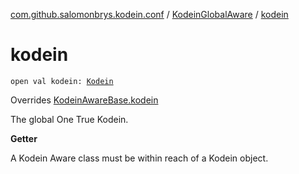 [com.github.salomonbrys.kodein.conf](../index.md) / [KodeinGlobalAware](index.md) / [kodein](.)

# kodein

`open val kodein: `[`Kodein`](../../com.github.salomonbrys.kodein/-kodein/index.md)

Overrides [KodeinAwareBase.kodein](../../com.github.salomonbrys.kodein/-kodein-aware-base/kodein.md)

The global One True Kodein.

**Getter**

A Kodein Aware class must be within reach of a Kodein object.

